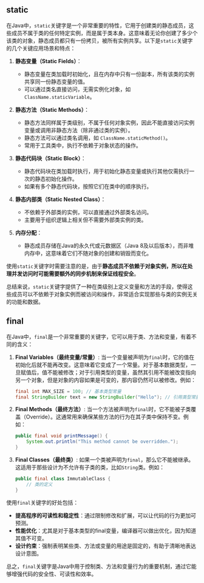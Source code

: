 ## static

在Java中，`static`关键字是一个非常重要的特性，它用于创建类的静态成员，这些成员不属于类的任何特定实例，而是属于类本身。这意味着无论你创建了多少个该类的对象，静态成员都只有一份拷贝，被所有实例共享。以下是`static`关键字的几个关键应用场景和特点：

1. **静态变量（Static Fields）**：
   - 静态变量在类加载时初始化，且在内存中只有一份副本，所有该类的实例共享同一份静态变量的值。
   - 可以通过类名直接访问，无需实例化对象，如 `ClassName.staticVariable`。

2. **静态方法（Static Methods）**：
   - 静态方法同样属于类级别，不属于任何对象实例，因此不能直接访问实例变量或调用非静态方法（除非通过类的实例）。
   - 静态方法可以通过类名调用，如 `ClassName.staticMethod()`。
   - 常用于工具类中，执行不依赖于对象状态的操作。

3. **静态代码块（Static Block）**：
   - 静态代码块在类加载时执行，用于初始化静态变量或执行其他仅需执行一次的静态初始化操作。
   - 如果有多个静态代码块，按照它们在类中的顺序执行。

4. **静态内部类（Static Nested Class）**：
   - 不依赖于外部类的实例，可以直接通过外部类名访问。
   - 主要用于组织逻辑上相关但不需要外部类实例的类。

5. **内存分配**：
   - 静态成员存储在Java的永久代或元数据区（Java 8及以后版本），而非堆内存中，这意味着它们不随对象的创建和销毁而变化。

使用`static`关键字时需要注意的是，由于**静态成员不依赖于对象实例，所以在处理并发访问时可能需要额外的同步机制来保证线程安全**。

总结来说，`static`关键字提供了一种在类级别上定义变量和方法的手段，使得这些成员可以不依赖于对象实例而被访问和操作，非常适合实现那些与类的实例无关的功能和数据。

## final

在Java中，`final`是一个非常重要的关键字，它可以用于类、方法和变量，有着不同的含义：

1. **Final Variables（最终变量/常量）**:
   当一个变量被声明为`final`时，它的值在初始化后就不能再改变。这意味着它变成了一个常量。对于基本数据类型，一旦赋值后，值不能被修改；对于引用类型的变量，虽然其引用不能被改变指向另一个对象，但是对象的内容如果是可变的，那内容仍然可以被修改。例如：
   ```java
   final int MAX_SIZE = 100; // 基本类型常量
   final StringBuilder text = new StringBuilder("Hello"); // 引用类型常量，内容可以变
   ```

2. **Final Methods（最终方法）**:
   当一个方法被声明为`final`时，它不能被子类覆盖（Override）。这通常用来确保某些方法的行为在其子类中保持不变。例如：
   ```java
   public final void printMessage() {
       System.out.println("This method cannot be overridden.");
   }
   ```

3. **Final Classes（最终类）**:
   如果一个类被声明为`final`，那么它不能被继承。这适用于那些设计为不允许有子类的类，比如`String`类。例如：
   ```java
   public final class ImmutableClass {
       // 类的定义
   }
   ```

使用`final`关键字的好处包括：
- **提高程序的可读性和稳定性**：通过限制修改和扩展，可以让代码的行为更加可预测。
- **性能优化**：尤其是对于基本类型的final变量，编译器可以做出优化，因为知道其值不可变。
- **设计约束**：强制表明某些类、方法或变量的用途是固定的，有助于清晰地表达设计意图。

总之，`final`关键字是Java中用于控制类、方法和变量行为的重要机制，通过它能够增强代码的安全性、可读性和效率。